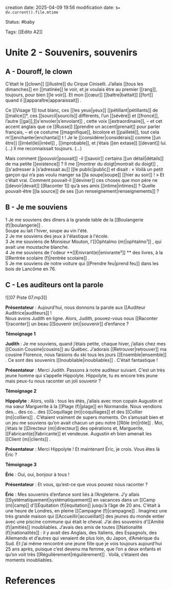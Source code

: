 creation date: 2025-04-09 19:56
modification date: `$= dv.current().file.mtime`

Status: #baby 

Tags: [[Edito A2]]

# Unite 2 -  Souvenirs, souvenirs

## A - Douroff, le clown

C’était le [[clown]] [[illustre]] du Cirque Ciniselli. J’allais [[tous les dimanches]] en [[matinée]] le voir, et je voulais être au premier [[rang]], toujours, pour bien [[le voir]]. Et mon [[cœur]] [[battre|battait]]  [[fort]] quand il [[apparaître|apparaissait]] . 

Ce [[Visage 1]] tout blanc, ces [[les yeux|yeux]]  [[pétillant|pétillants]]  de [[malice]]*, ces [[sourcil|sourcils]]  différents, l’un [[sévère]] et [[froncé]], l’autre [[gai]],[[s'envoler|s’envolant]] , cette voix [[extraordinaire]], – et cet accent anglais que ce [[Russe]] [[prendre un accent|prenait]]  pour parler français, – et ce costume [[magnifique]], bicolore et [[pailleté]], tout cela m’[[enchanter|enchantai]] t ! Je le [[considérer|considérais]]  comme [[un être]] [[irréel(le)|irréel]] , [[improbable]], et j’étais [[en extase]] [[devant]] lui. (…) Il me reconnaissait toujours. (…) 

Mais comment [[pouvoir|pouvait]] -il [[savoir]] certains [[un détail|détails]]  de ma petite [[existence]] ? Il me [[montrer du doigt|montrait du doigt]] , [[s'adresser à |s’adressait au]]  [[le public|public]]  et disait : « Voilà un petit garçon qui n’a pas voulu manger sa [[la soupe|soupe]]  [[hier au soir]] ! » Et c’était vrai. Comment pouvait-il [[deviner]] ces choses que mon père ne [[devoir|devait]]  [[Raconter 1]] qu’à ses amis [[intime|intimes]]  ? Quelle pouvait-être [[la source]] de ses [[un renseignement|renseignements]]  ?

## B - Je me souviens

1 Je me souviens des dîners à la grande table de la [[Boulangerie (f)|boulangerie]] .  
Soupe au lait l'hiver, soupe au vin l'été.  
2 Je me souviens des jeux à l'élastique à l'école.  
3 Je me souviens de Monsieur Mouton, l'[[Ophtalmo (m)|ophtalmo¹]] , qui avait une moustache blanche.  
4 Je me souviens de l'odeur **[[Enivrant(e)|enivrante²]] ** des livres, à la [[Rentrée scolaire (f)|rentrée scolaire]] .  
5 Je me souviens de notre voiture qui [[Prendre feu|prend feu]]  dans les bois de Lancôme en 76.

## C - Les auditeurs ont la parole

![[07 Piste 07.mp3]]

**Présentateur** : 
Aujourd’hui, nous donnons la parole aux [[Auditeur Auditrice|auditeurs]]  !  
Nous avons Judith en ligne. Alors, Judith, pouvez-vous nous [[Raconter 1|raconter]]  un beau [[Souvenir (m)|souvenir]]  d’enfance ?

**Témoignage 1**

**Judith** : 
Je me souviens, quand j’étais petite, chaque hiver, j’allais chez mes [[Cousin Cousine|cousins]]  au Québec. 
J’adorais [[Retrouver|retrouver]]  ma cousine Florence, nous faisions du ski tous les jours [[Ensemble|ensemble]] . 
Ce sont des souvenirs [[Inoubliable|inoubliables]] . C’était fantastique !

**Présentateur** : 
Merci Judith. 
Passons à notre auditeur suivant. 
C’est un très jeune homme qui s’appelle Hippolyte. 
Hippolyte, tu es encore très jeune mais peux-tu nous raconter un joli souvenir ?

**Témoignage 2**

**Hippolyte** : 
Alors, voilà : tous les étés, j’allais avec mon copain Augustin et ma sœur Marguerite à la [[Plage (f)|plage]]  en Normandie. 
Nous vendions des… des co… des [[Coquillage (m)|coquillages]]  et des [[Collier (m)|colliers]] . 
C’étaient vraiment de supers moments. 
On s’amusait bien et un jeu me souviens qu’on avait chacun un peu notre [[Rôle (m)|rôle]] . 
Moi, j’étais le [[Directeur (m)|directeur]]  des opérations et, Marguerite, [[Fabricant(e)|fabricante]]  et vendeuse. 
Augustin eh bien amenait les [[Client (m)|clients]] .

**Présentateur** : 
Merci Hippolyte ! 
Et maintenant Éric, je crois. Vous êtes là Éric ?

**Témoignage 3**

**Éric** : 
Oui, oui, bonjour à tous !

**Présentateur** : 
Et vous, qu’est-ce que vous pouvez nous raconter ?

**Éric** : 
Mes souvenirs d’enfance sont liés à l’Angleterre. 
J’y allais [[Systématiquement|systématiquement]]  en vacances dans un [[Camp (m)|camp]]  d’[[Équitation (f)|équitation]]  jusqu’à l’âge de 20 ans. 
C’était à une heure de Londres, en pleine [[Campagne (f)|campagne]] . 
Imaginez une très grande maison qui [[Accueillir|accueillait]]  des jeunes du monde entier avec une piscine commune qui était le cheval. 
J’ai des souvenirs d’[[Amitié (f)|amitiés]]  inoubliables. J’avais des amis de toutes [[Nationalité (f)|nationalités]]  : il y avait des Anglais, des Italiens, des Espagnols, des Allemands et d’autres qui venaient de plus loin, du Japon, d’Amérique du Sud. 
Et j’ai même rencontré une jeune fille que je vois toujours aujourd’hui 25 ans après, puisque c’est devenu ma femme, que l’on a deux enfants et qu’on voit très [[Régulièrement|régulièrement]] . 
Voilà, c’étaient des moments inoubliables.












# References